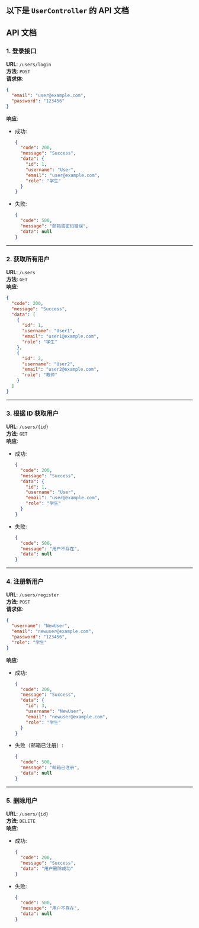 以下是 `UserController` 的 API 文档
---

## API 文档

### 1. 登录接口

**URL**: `/users/login`  
**方法**: `POST`  
**请求体**:  
```json
{
  "email": "user@example.com",
  "password": "123456"
}
```  
**响应**:
- 成功:  
  ```json
  {
    "code": 200,
    "message": "Success",
    "data": {
      "id": 1,
      "username": "User",
      "email": "user@example.com",
      "role": "学生"
    }
  }
  ```
- 失败:  
  ```json
  {
    "code": 500,
    "message": "邮箱或密码错误",
    "data": null
  }
  ```

---

### 2. 获取所有用户

**URL**: `/users`  
**方法**: `GET`  
**响应**:  
```json
{
  "code": 200,
  "message": "Success",
  "data": [
    {
      "id": 1,
      "username": "User1",
      "email": "user1@example.com",
      "role": "学生"
    },
    {
      "id": 2,
      "username": "User2",
      "email": "user2@example.com",
      "role": "教师"
    }
  ]
}
```

---

### 3. 根据 ID 获取用户

**URL**: `/users/{id}`  
**方法**: `GET`  
**响应**:
- 成功:  
  ```json
  {
    "code": 200,
    "message": "Success",
    "data": {
      "id": 1,
      "username": "User",
      "email": "user@example.com",
      "role": "学生"
    }
  }
  ```
- 失败:  
  ```json
  {
    "code": 500,
    "message": "用户不存在",
    "data": null
  }
  ```

---

### 4. 注册新用户

**URL**: `/users/register`  
**方法**: `POST`  
**请求体**:  
```json
{
  "username": "NewUser",
  "email": "newuser@example.com",
  "password": "123456",
  "role": "学生"
}
```  
**响应**:  
- 成功:  
  ```json
  {
    "code": 200,
    "message": "Success",
    "data": {
      "id": 3,
      "username": "NewUser",
      "email": "newuser@example.com",
      "role": "学生"
    }
  }
  ```
- 失败（邮箱已注册）:  
  ```json
  {
    "code": 500,
    "message": "邮箱已注册",
    "data": null
  }
  ```

---

### 5. 删除用户

**URL**: `/users/{id}`  
**方法**: `DELETE`  
**响应**:  
- 成功:  
  ```json
  {
    "code": 200,
    "message": "Success",
    "data": "用户删除成功"
  }
  ```
- 失败:  
  ```json
  {
    "code": 500,
    "message": "用户不存在",
    "data": null
  }
  ```


